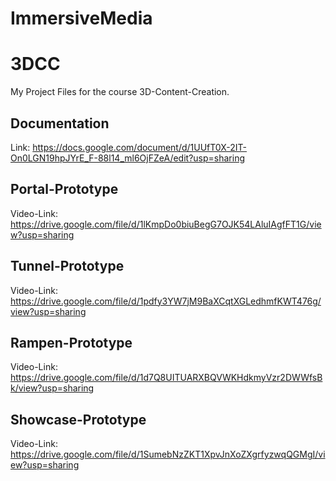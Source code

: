 # ImmersiveMedia

# 3DCC
My Project Files for the course 3D-Content-Creation.

## Documentation
Link: https://docs.google.com/document/d/1UUfT0X-2IT-On0LGN19hpJYrE_F-88l14_ml6OjFZeA/edit?usp=sharing

## Portal-Prototype
Video-Link: https://drive.google.com/file/d/1lKmpDo0biuBegG7OJK54LAluIAgfFT1G/view?usp=sharing

## Tunnel-Prototype
Video-Link: https://drive.google.com/file/d/1pdfy3YW7jM9BaXCqtXGLedhmfKWT476g/view?usp=sharing

## Rampen-Prototype
Video-Link: https://drive.google.com/file/d/1d7Q8UITUARXBQVWKHdkmyVzr2DWWfsBk/view?usp=sharing

## Showcase-Prototype
Video-Link: https://drive.google.com/file/d/1SumebNzZKT1XpvJnXoZXgrfyzwqQGMgI/view?usp=sharing

